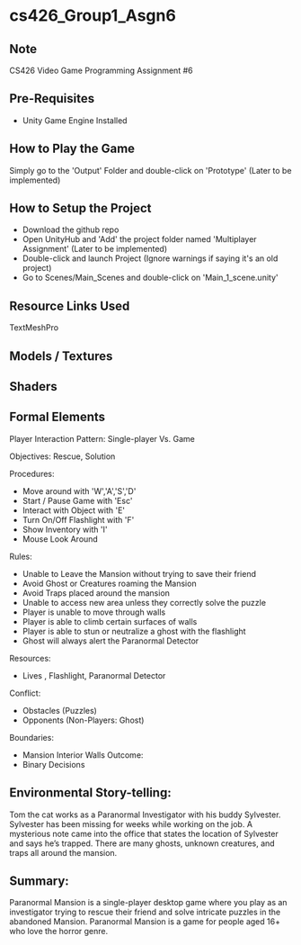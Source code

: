 # cs426_Group1_Asgn6

## Note
CS426 Video Game Programming Assignment #6

## Pre-Requisites
* Unity Game Engine Installed

## How to Play the Game
Simply go to the 'Output' Folder and double-click on 'Prototype' (Later to be implemented)

## How to Setup the Project
* Download the github repo
* Open UnityHub and 'Add' the project folder named 'Multiplayer Assignment' (Later to be implemented)
* Double-click and launch Project (Ignore warnings if saying it's an old project)
* Go to Scenes/Main_Scenes and double-click on 'Main_1_scene.unity'

## Resource Links Used
TextMeshPro

## Models / Textures  

## Shaders

## Formal Elements
Player Interaction Pattern: Single-player Vs. Game

Objectives: Rescue, Solution

Procedures:

  - Move around with 'W','A','S','D'
  - Start / Pause Game with 'Esc'
  - Interact with Object with 'E'
  - Turn On/Off Flashlight with 'F'
  - Show Inventory with 'I'
  - Mouse Look Around

Rules: 
  - Unable to Leave the Mansion without trying to save their friend
  - Avoid Ghost or Creatures roaming the Mansion
  - Avoid Traps placed around the mansion
  - Unable to access new area unless they correctly solve the puzzle
  - Player is unable to move through walls
  - Player is able to climb certain surfaces of walls
  - Player is able to stun or neutralize a ghost with the flashlight
  - Ghost will always alert the Paranormal Detector

Resources:
  - Lives , Flashlight, Paranormal Detector

Conflict:
  - Obstacles (Puzzles)
  - Opponents (Non-Players: Ghost)

Boundaries:
 - Mansion Interior Walls
Outcome:
 - Binary Decisions
## Environmental Story-telling:
Tom the cat works as a Paranormal Investigator with his buddy Sylvester. Sylvester has been missing for weeks while working on the job. A mysterious note came into the office that states the location of Sylvester and says he’s trapped. There are many ghosts, unknown creatures, and traps all around the mansion.
## Summary:
Paranormal Mansion is a single-player desktop game where you play as an investigator trying to rescue their friend and solve intricate puzzles in the abandoned Mansion. Paranormal Mansion is a game for people aged 16+ who love the horror genre.


